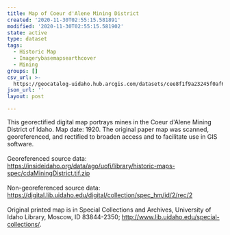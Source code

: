 ```yaml
---
title: Map of Coeur d'Alene Mining District
created: '2020-11-30T02:55:15.581891'
modified: '2020-11-30T02:55:15.581902'
state: active
type: dataset
tags:
  - Historic Map
  - Imagerybasemapsearthcover
  - Mining
groups: []
csv_url: >-
  https://geocatalog-uidaho.hub.arcgis.com/datasets/cee8f1f9a23245f0af6ed459bbeb64a6_0.csv?outSR=%7B%22latestWkid%22%3A3857%2C%22wkid%22%3A102100%7D
json_url: ''
layout: post

---
```

<div>This georectified digital map portrays mines in the Coeur d'Alene Mining District of Idaho. <span>Map date: 1920.</span> The original paper map was scanned, georeferenced, and rectified to broaden access and to facilitate use in GIS software.</div><div><br /></div><div>Georeferenced source data:  <a href='https://insideidaho.org/data/ago/uofi/library/historic-maps-spec/cdaMiningDistrict.tif.zip' rel='nofollow ugc' target='_blank'>https://insideidaho.org/data/ago/uofi/library/historic-maps-spec/cdaMiningDistrict.tif.zip</a></div><div><br /></div><div>Non-georeferenced source data:  <a href='https://digital.lib.uidaho.edu/digital/collection/spec_hm/id/2/rec/2' rel='nofollow ugc' target='_blank'>https://digital.lib.uidaho.edu/digital/collection/spec_hm/id/2/rec/2</a></div><div><br /></div><div><span>Original printed map is in Special Collections and Archives, University of Idaho Library, Moscow, ID 83844-2350; <a href='http://www.lib.uidaho.edu/special-collections/' rel='nofollow ugc' target='_blank'>http://www.lib.uidaho.edu/special-collections/</a>.</span></div>
